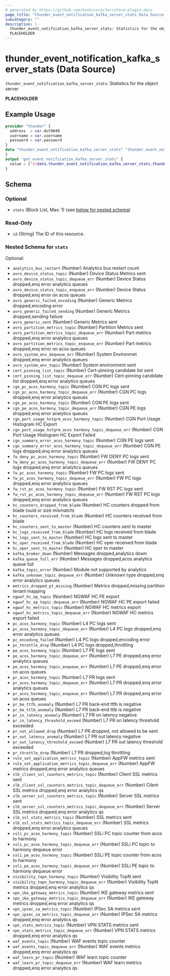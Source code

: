 ```yaml
---
# generated by https://github.com/hashicorp/terraform-plugin-docs
page_title: "thunder_event_notification_kafka_server_stats Data Source - terraform-provider-thunder"
subcategory: ""
description: |-
  thunder_event_notification_kafka_server_stats: Statistics for the object server
  PLACEHOLDER
---
```


# thunder_event_notification_kafka_server_stats (Data Source)

`thunder_event_notification_kafka_server_stats`: Statistics for the object server

__PLACEHOLDER__

## Example Usage

```terraform
provider "thunder" {
  address  = var.dut9049
  username = var.username
  password = var.password
}
data "thunder_event_notification_kafka_server_stats" "thunder_event_notification_kafka_server_stats" {
}
output "get_event_notification_kafka_server_stats" {
  value = ["${data.thunder_event_notification_kafka_server_stats.thunder_event_notification_kafka_server_stats}"]
}
```

<!-- schema generated by tfplugindocs -->
## Schema

### Optional

- `stats` (Block List, Max: 1) (see [below for nested schema](#nestedblock--stats))

### Read-Only

- `id` (String) The ID of this resource.

<a id="nestedblock--stats"></a>
### Nested Schema for `stats`

Optional:

- `analytics_bus_restart` (Number) Analytics bus restart count
- `avro_device_status_topic` (Number) Device Status Metrics sent
- `avro_device_status_topic_dequeue_err` (Number) Device Status dropped,enq error analytics queues
- `avro_device_status_topic_enqueue_err` (Number) Device Status dropped,enq error on acos queues
- `avro_generic_failed_encoding` (Number) Generic Metrics dropped,encoding error
- `avro_generic_failed_sending` (Number) Generic Metrics dropped,sending failure
- `avro_generic_sent` (Number) Generic Metrics sent
- `avro_partition_metrics_topic` (Number) Partition Metrics sent
- `avro_partition_metrics_topic_dequeue_err` (Number) Part metrics dropped,enq error analytics queues
- `avro_partition_metrics_topic_enqueue_err` (Number) Part metrics dropped,enq error on acos queues
- `avro_system_env_dequeue_err` (Number) System Environmet dropped,enq error analytics queues
- `avro_system_env_topic` (Number) System environment sent
- `cert_pinning_list_topic` (Number) Cert-pinning candidate list sent
- `cert_pinning_list_topic_dequeue_err` (Number) Cert-pinning candidate list dropped,enq error analytics queues
- `cgn_pc_acos_harmony_topic` (Number) CGN PC logs sent
- `cgn_pc_acos_harmony_topic_dequeue_err` (Number) CGN PC logs dropped,enq error analytics queues
- `cgn_pe_acos_harmony_topic` (Number) CGN PE logs sent
- `cgn_pe_acos_harmony_topic_dequeue_err` (Number) CGN PE logs dropped,enq error analytics queues
- `cgn_port_usage_hstgrm_acos_harmony_topic` (Number) CGN Port Usage Histogram HC Export
- `cgn_port_usage_hstgrm_acos_harmony_topic_dequeue_err` (Number) CGN Port Usage Histogram HC Export Failed
- `cgn_summary_error_acos_harmony_topic` (Number) CGN PE logs sent
- `cgn_summary_error_acos_harmony_topic_dequeue_err` (Number) CGN PE logs dropped,enq error analytics queues
- `fw_deny_pc_acos_harmony_topic` (Number) FW DENY PC logs sent
- `fw_deny_pc_acos_harmony_topic_dequeue_err` (Number) FW DENY PC logs dropped,enq error analytics queues
- `fw_pc_acos_harmony_topic` (Number) FW PC logs sent
- `fw_pc_acos_harmony_topic_dequeue_err` (Number) FW PC logs dropped,enq error analytics queues
- `fw_rst_pc_acos_harmony_topic` (Number) FW RST PC logs sent
- `fw_rst_pc_acos_harmony_topic_dequeue_err` (Number) FW RST PC logs dropped,enq error analytics queues
- `hc_counters_dropped_from_blade` (Number) HC counters dropped from blade (uuid or size mismatch)
- `hc_counters_received_from_blade` (Number) HC counters received from blade
- `hc_counters_sent_to_master` (Number) HC counters sent to master
- `hc_logs_received_from_blade` (Number) HC logs received from blade
- `hc_logs_sent_to_master` (Number) HC logs sent to master
- `hc_oper_received_from_blade` (Number) HC oper received from blade
- `hc_oper_sent_to_master` (Number) HC oper to master
- `kafka_broker_down` (Number) Messages dropped,analytics down
- `kafka_queue_full_err` (Number) Messages dropped,acos analytics queue full
- `kafka_topic_error` (Number) Module not supported by analytics
- `kafka_unknown_topic_dequeue_err` (Number) Unknown type dropped,enq error analytics queues
- `metrics_dropped_pt_missing` (Number) Metrics dropped,missing partition tenant mapping
- `ngwaf_hc_ep_topic` (Number) NGWAF HC PE export
- `ngwaf_hc_ep_topic_dequeue_err` (Number) NGWAF HC PE export failed
- `ngwaf_hc_metrics_topic` (Number) NGWAF HC metrics export
- `ngwaf_hc_metrics_topic_dequeue_err` (Number) NGWAF HC metrics export failed
- `pc_acos_harmony_topic` (Number) L4 PC logs sent
- `pc_acos_harmony_topic_dequeue_err` (Number) L4 PC logs dropped,enq error analytics queues
- `pc_encoding_failed` (Number) L4 PC logs dropped,encoding error
- `pc_throttle_drop` (Number) L4 PC logs dropped,throttling
- `pe_acos_harmony_topic` (Number) L7 PE logs sent
- `pe_acos_harmony_topic_dequeue_err` (Number) L7 PE dropped,enq error analytics queues
- `pe_acos_harmony_topic_enqueue_err` (Number) L7 PE dropped,enq error on acos queues
- `pr_acos_harmony_topic` (Number) L7 PR logs sent
- `pr_acos_harmony_topic_dequeue_err` (Number) L7 PR dropped,enq error analytics queues
- `pr_acos_harmony_topic_enqueue_err` (Number) L7 PR dropped,enq error on acos queues
- `pr_be_ttfb_anomaly` (Number) L7 PR back-end ttfb is negative
- `pr_be_ttlb_anomaly` (Number) L7 PR back-end ttlb is negative
- `pr_in_latency_anomaly` (Number) L7 PR on latency negative
- `pr_in_latency_threshold_exceed` (Number) L7 PR on latency threshold exceeded
- `pr_not_allowed_drop` (Number) L7 PR dropped, not allowed to be sent
- `pr_out_latency_anomaly` (Number) L7 PR out latency negative
- `pr_out_latency_threshold_exceed` (Number) L7 PR out latency threshold exceeded
- `pr_throttle_drop` (Number) L7 PR dropped,log throttling
- `rule_set_application_metrics_topic` (Number) AppFW metrics sent
- `rule_set_application_metrics_topic_dequeue_err` (Number) AppFW metrics dropped,enq error analytics queues
- `slb_client_ssl_counters_metrics_topic` (Number) Client SSL metrics sent
- `slb_client_ssl_counters_metrics_topic_dequeue_err` (Number) Cilent SSL metrics dropped,enq error analytics qs
- `slb_server_ssl_counters_metrics_topic` (Number) Server SSL metrics sent
- `slb_server_ssl_counters_metrics_topic_dequeue_err` (Number) Server SSL metrics dropped,enq error analytics qs
- `slb_ssl_stats_metrics_topic` (Number) SSL metrics sent
- `slb_ssl_stats_metrics_topic_dequeue_err` (Number) SSL metrics dropped,enq error analytics queues
- `ssli_pc_acos_harmony_topic` (Number) SSLi PC topic counter from acos to harmony
- `ssli_pc_acos_harmony_topic_dequeue_err` (Number) SSLi PC topic to harmony dequeue error
- `ssli_pe_acos_harmony_topic` (Number) SSLi PE topic counter from acos to harmony
- `ssli_pe_acos_harmony_topic_dequeue_err` (Number) SSLi PE topic to harmony dequeue error
- `visibility_topn_harmony_topic` (Number) Visibility TopN sent
- `visibility_topn_harmony_topic_dequeue_err` (Number) Visibility TopN metrics dropped,enq error analytics qs
- `vpn_ike_gateway_metrics_topic` (Number) IKE gateway metrics sent
- `vpn_ike_gateway_metrics_topic_dequeue_err` (Number) IKE gateway metrics dropped,enq error analytics qs
- `vpn_ipsec_sa_metrics_topic` (Number) IPSec SA metrics sent
- `vpn_ipsec_sa_metrics_topic_dequeue_err` (Number) IPSec SA metrics dropped,enq error analytics qs
- `vpn_stats_metrics_topic` (Number) VPN STATS metrics sent
- `vpn_stats_metrics_topic_dequeue_err` (Number) VPN STATS metrics dropped,enq error analytics qs
- `waf_events_topic` (Number) WAF events topic counter
- `waf_events_topic_dequeue_err` (Number) WAF events metrics dropped,enq error analytics qs
- `waf_learn_pr_topic` (Number) WAF learn topic counter
- `waf_learn_pr_topic_dequeue_err` (Number) WAF learn metrics dropped,enq error analytics qs


